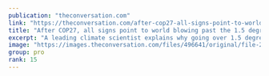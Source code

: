 ```yaml
---
publication: "theconversation.com"
link: "https://theconversation.com/after-cop27-all-signs-point-to-world-blowing-past-the-1-5-degrees-global-warming-limit-heres-what-we-can-still-do-about-it-195080"
title: "After COP27, all signs point to world blowing past the 1.5 degrees global warming limit – here's what we can still do about it"
excerpt: "A leading climate scientist explains why going over 1.5 degrees Celsius puts the world in a danger zone."
image: "https://images.theconversation.com/files/496641/original/file-20221122-13-g9a1us.jpg?ixlib=rb-1.1.0&rect=557%2C886%2C3866%2C1933&q=45&auto=format&w=1356&h=668&fit=crop"
group: pro
rank: 15
---
```

